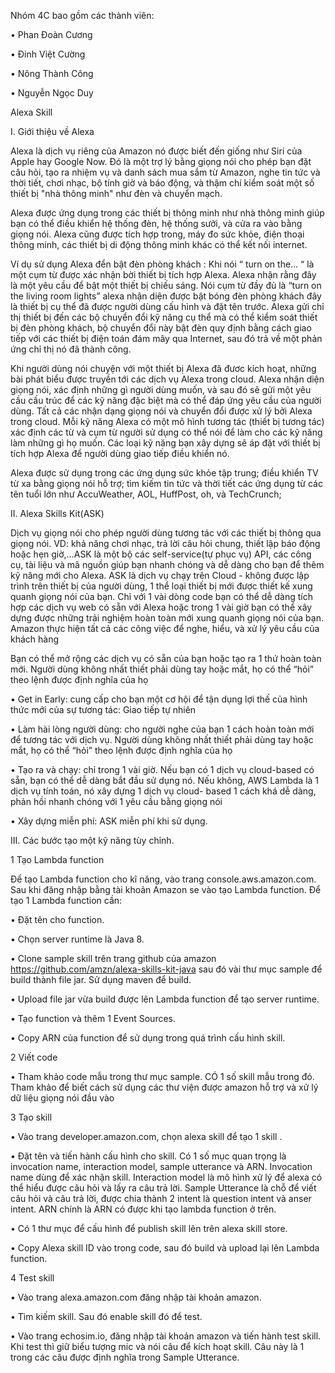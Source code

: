 Nhóm 4C bao gồm các thành viên:

• Phan Đoàn Cương

• Đinh Việt Cường

• Nông Thành Công

• Nguyễn Ngọc Duy

Alexa Skill

I. Giới thiệu về Alexa

Alexa là dịch vụ riêng của Amazon nó được biết đến giống như Siri của Apple hay Google Now. Đó là một trợ lý bằng giọng nói cho phép bạn đặt câu hỏi, tạo ra nhiệm vụ và danh sách mua sắm từ Amazon, nghe tin tức và thời tiết, chơi nhạc, bộ tính giờ và báo động, và thậm chí kiểm soát một số thiết bị "nhà thông minh" như đèn và chuyển mạch.

Alexa được ứng dụng trong các thiết bị thông minh như nhà thông minh giúp bạn có thể điều khiển hệ thống đèn, hệ thống sưởi, và cửa ra vào bằng giọng nói. Alexa cũng được tích hợp trong, máy đo sức khỏe, điện thoại thông minh, các thiết bị di động thông minh khác có thể kết nối internet. 

Ví dụ sử dụng Alexa đển bật đèn phòng khách : Khi nói “ turn on the… “ là một cụm từ được xác nhận bời thiết bị tích hợp Alexa. Alexa nhận rằng đây là một yêu cầu để bật một thiết bị chiếu sáng. Nói cụm từ đầy đủ là  “turn on the  living room lights” alexa nhận diện được bật bóng đèn phòng khách đây là thiết bị cụ thể đã được người dùng cấu hình và đặt tên trước. Alexa gửi chỉ thị thiết bị đến các bộ chuyển đổi kỹ năng cụ thể mà có thể kiểm soát thiết bị đèn phòng khách, bộ chuyển đổi này bật đèn quy định bằng cách giao tiếp với các thiết bị điện toán đám mây qua Internet, sau đó trả về một phản ứng chỉ thị nó đã thành công.

Khi người dùng nói chuyện với một thiết bị Alexa đã đươc kích hoạt, những bài phát biểu được truyền tới các dịch vụ Alexa trong cloud. Alexa nhận diện giọng nói, xác định những gì người dùng muốn, và sau đó sẽ gửi một yêu cầu cấu trúc để các kỹ năng đặc biệt mà có thể đáp ứng yêu cầu của người dùng. Tất cả các nhận dạng giọng nói và chuyển đổi được xử lý bởi Alexa trong cloud. Mỗi kỹ năng Alexa có một mô hình tương tác (thiết bị tương tác) xác định các từ và cụm từ người sử dụng có thể nói để làm cho các kỹ năng làm những gì họ muốn. Các loại kỹ năng bạn xây dựng sẽ áp đặt với thiết bị tích hợp Alexa để người dùng giao tiếp điều khiển nó.

Alexa được sử dụng trong các ứng dụng sức khỏe tập trung; điều khiển TV từ xa bằng giọng nói hỗ trợ; tìm kiếm tin tức và thời tiết các ứng dụng từ các tên tuổi lớn như AccuWeather, AOL, HuffPost, oh, và TechCrunch;  

II. Alexa Skills Kit(ASK) 

Dịch vụ giọng nói cho phép người dùng tương tác với các thiết bị thông qua giọng nói. VD: khả năng chơi nhạc, trả lời câu hỏi chung, thiết lập báo động hoặc hẹn giờ,…ASK là một bộ các self-service(tự phục vụ) API, các công cụ, tài liệu và mã nguồn giúp bạn nhanh chóng và dễ dàng cho bạn để thêm kỹ năng mới cho Alexa. ASK là dịch vụ chạy trên Cloud - không được lập trình trên thiết bị của người dùng, 1 thể loại thiết bị mới được thiết kế xung quanh giọng nói của bạn. Chỉ với 1 vài dòng code bạn có thể dễ dàng tích hợp các dịch vụ web có sẵn với Alexa hoặc trong 1 vài giờ bạn có thể xây dựng được những trải nghiệm hoàn toàn mới xung quanh giọng nói của bạn. Amazon thực hiện tất cả các công việc để nghe, hiểu, và xử lý yêu cầu của khách hàng

Bạn có thể mở rộng các dịch vụ có sẵn của bạn hoặc tạo ra 1 thứ hoàn toàn mới. Người dùng không nhất thiết phải dùng tay hoặc mắt, họ có thể “hỏi” theo lệnh được định nghĩa của họ

• Get in Early: cung cấp cho bạn một cơ hội để tận dụng lợi thế của hình thức mới của sự tương tác: Giao tiếp tự nhiên

• Làm hài lòng người dùng: cho người nghe của bạn 1 cách hoàn toàn mới để tương tác với dịch vụ. Người dùng không nhất thiết phải dùng tay hoặc mắt, họ có thể “hỏi” theo lệnh được định nghĩa của họ

• Tạo ra và chạy: chỉ trong 1 vài giờ. Nếu bạn có 1 dịch vụ cloud-based có sẵn, bạn có thể dễ dàng bắt đầu sử dụng nó. Nếu không, AWS Lambda là 1 dịch vụ tính toán, nó xây dựng 1 dịch vụ cloud- based 1 cách khá dễ dàng, phản hồi nhanh chóng với 1 yêu cầu bằng giọng nói

• Xây dựng miễn phí: ASK miễn phí khi sử dụng. 

III. Các bước tạo một kỹ năng tùy chỉnh.

1 Tạo Lambda function

Để tạo Lambda function cho kĩ năng, vào trang console.aws.amazon.com. Sau khi đăng nhặp bằng tài khoản Amazon se vào tạo Lambda function. Để tạo 1 Lambda function cần:

• Đặt tên cho function.

• Chọn server runtime là Java 8.

• Clone sample skill trên trang github của amazon https://github.com/amzn/alexa-skills-kit-java sau đó vài thư mục sample để build thành file jar. Sử dụng maven để build.

• Upload file jar vừa build được lên Lambda function để tạo server runtime.

• Tạo function và thêm 1 Event Sources.

• Copy ARN của function để sử dụng trong quá trình cấu hình skill.

2 Viết code 

• Tham khảo code mẫu trong thư mục sample. CÓ 1 số skill mẫu trong đó. Tham khảo để biết cách sử dụng các thư viện được amazon hỗ trợ và xử lý dữ liệu giọng nói đầu vào

3 Tạo skill

• Vào trang developer.amazon.com, chọn alexa skill để tạo 1 skill .

• Đặt tên và tiến hành cấu hình cho skill. Có 1 số mục quan trọng là invocation name, interaction model, sample utterance và ARN. Invocation name dùng để xác nhận skill. Interaction model là mô hình xử lý để alexa có thể hiểu được câu hỏi và lấy ra câu trả lời. Sample Utterance là chỗ để viết câu hỏi và câu trả lời, được chia thành 2 intent là question intent và anser intent. ARN chính là ARN có được khi tạo lambda function ở trên.

• Có 1 thư mục để cấu hình để publish skill lên trên alexa skill store. 

• Copy Alexa skill ID vào trong code, sau đó build và upload lại lên Lambda function.

4 Test skill

• Vào trang alexa.amazon.com đăng nhập tài khoản amazon.

• Tìm kiếm skill. Sau đó enable skill đó để test.

• Vào trang echosim.io, đăng nhập tài khoản amazon và tiến hành test skill. Khi test thì giữ biểu tượng mic và nói câu để kích hoạt skill. Câu này là 1 trong các câu được định nghĩa trong Sample Utterance.



